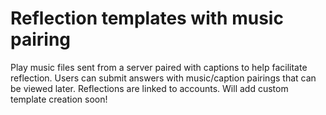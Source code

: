 # Reflection templates with music pairing

Play music files sent from a server paired with captions to help facilitate reflection.
Users can submit answers with music/caption pairings that can be viewed later. 
Reflections are linked to accounts. Will add custom template creation soon!


